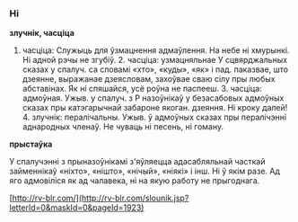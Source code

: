 ### Ні
**злучнік, часціца**

1. часціца: Служыць для ўзмацнення адмаўлення. На небе ні хмурынкі. Ні адной рэчы не згубіў. 2. часціца: узмацняльнае У сцвярджальных сказах у спалуч. са словамі «хто», «куды», «як» і пад. паказвае, што дзеянне, выражанае дзеясловам, захоўвае сваю сілу пры любых абставінах. Як ні спяшайся, усё роўна не паспееш. З. часціца: адмоўная. Ужыв. у спалуч. з Р назоўнікаў у безасабовых адмоўных сказах пры катэгарычнай забароне якоган. дзеяння. Ні кроку далей! 4. злучнік: пералічальны. Ужыв. ў адмоўных сказах пры пералічэнні аднародных членаў. Не чуваць ні песень, ні гоману.

**прыстаўка**

У спалучэнні з прыназоўнікамі з'яўляецца адасабляльнай часткай займеннікаў «ніхто», «нішто», «нічый», «ніякі» і інш. Ні ў якім разе. Ад яго адмовіліся як ад чалавека, ні на якую работу не прыгоднага.

<a rel="author">[http://rv-blr.com/](http://rv-blr.com/slounik.jsp?letterId=0&maskId=0&pageId=1923)</a>
